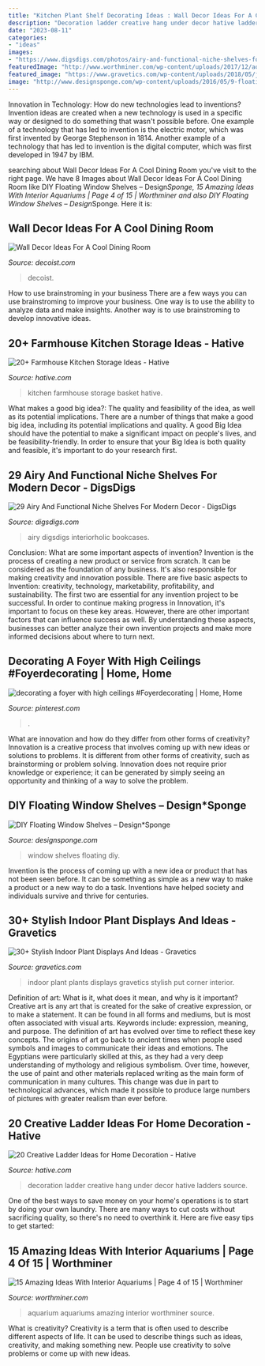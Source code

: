 ```yaml
---
title: "Kitchen Plant Shelf Decorating Ideas : Wall Decor Ideas For A Cool Dining Room"
description: "Decoration ladder creative hang under decor hative ladders source"
date: "2023-08-11"
categories:
- "ideas"
images:
- "https://www.digsdigs.com/photos/airy-and-functional-niche-shelves-for-modern-decor-10.jpg"
featuredImage: "http://www.worthminer.com/wp-content/uploads/2017/12/aquarium-4.jpg"
featured_image: "https://www.gravetics.com/wp-content/uploads/2018/05/just-put-all-the-pots-together-and-create-a-small-jungle.jpg"
image: "http://www.designsponge.com/wp-content/uploads/2016/05/9-floating-window-shelves-4538.jpg"
---
```



Innovation in Technology: How do new technologies lead to inventions?
Invention ideas are created when a new technology is used in a specific way or designed to do something that wasn't possible before. One example of a technology that has led to invention is the electric motor, which was first invented by George Stephenson in 1814. Another example of a technology that has led to invention is the digital computer, which was first developed in 1947 by IBM.

	

		
searching about Wall Decor Ideas For A Cool Dining Room you've visit to the right page. We have 8 Images about Wall Decor Ideas For A Cool Dining Room like DIY Floating Window Shelves – Design*Sponge, 15 Amazing Ideas With Interior Aquariums | Page 4 of 15 | Worthminer and also DIY Floating Window Shelves – Design*Sponge. Here it is:
		
    
## Wall Decor Ideas For A Cool Dining Room

<img loading=lazy src="https://cdn.decoist.com/wp-content/uploads/2014/01/Dining-room-wall-of-shelves.jpg" onerror="this.onerror=null;this.src='https://tse2.mm.bing.net/th?id=OIP.CwcV0cdv40MhOnhY4_oB4gHaJ5&amp;pid=15.1';" alt="Wall Decor Ideas For A Cool Dining Room">

_Source: decoist.com_

>decoist. 

	

How to use brainstroming in your business
There are a few ways you can use brainstroming to improve your business. One way is to use the ability to analyze data and make insights. Another way is to use brainstroming to develop innovative ideas.

    
## 20+ Farmhouse Kitchen Storage Ideas - Hative

<img loading=lazy src="http://hative.com/wp-content/uploads/2017/04/farmhouse-kitchen-storage/9-farmhouse-kitchen-storage.jpg" onerror="this.onerror=null;this.src='https://tse1.mm.bing.net/th?id=OIP.3NL4OhjVQ4OJAGOvM0hfCQHaJ4&amp;pid=15.1';" alt="20+ Farmhouse Kitchen Storage Ideas - Hative">

_Source: hative.com_

>kitchen farmhouse storage basket hative. 

	

What makes a good big idea?: The quality and feasibility of the idea, as well as its potential implications.
There are a number of things that make a good big idea, including its potential implications and quality. A good Big Idea should have the potential to make a significant impact on people's lives, and be feasibility-friendly. In order to ensure that your Big Idea is both quality and feasible, it's important to do your research first.

    
## 29 Airy And Functional Niche Shelves For Modern Decor - DigsDigs

<img loading=lazy src="https://www.digsdigs.com/photos/airy-and-functional-niche-shelves-for-modern-decor-10.jpg" onerror="this.onerror=null;this.src='https://tse2.mm.bing.net/th?id=OIP.S1dZkYwFXD-8kId5lHZH5QHaKC&amp;pid=15.1';" alt="29 Airy And Functional Niche Shelves For Modern Decor - DigsDigs">

_Source: digsdigs.com_

>airy digsdigs interiorholic bookcases. 

	

Conclusion: What are some important aspects of invention?
Invention is the process of creating a new product or service from scratch. It can be considered as the foundation of any business. It's also responsible for making creativity and innovation possible. There are five basic aspects to Invention: creativity, technology, marketability, profitability, and sustainability. The first two are essential for any invention project to be successful. In order to continue making progress in Innovation, it's important to focus on these key areas. However, there are other important factors that can influence success as well. By understanding these aspects, businesses can better analyze their own invention projects and make more informed decisions about where to turn next.

    
## Decorating A Foyer With High Ceilings #Foyerdecorating | Home, Home

<img loading=lazy src="https://i.pinimg.com/736x/16/ab/76/16ab769af226a6c42b4974236dc97d80.jpg" onerror="this.onerror=null;this.src='https://tse4.mm.bing.net/th?id=OIP.kn8cv2xZXLxl9h06nR4y7QHaLF&amp;pid=15.1';" alt="decorating a foyer with high ceilings #Foyerdecorating | Home, Home">

_Source: pinterest.com_

>. 

	

What are innovation and how do they differ from other forms of creativity?
Innovation is a creative process that involves coming up with new ideas or solutions to problems. It is different from other forms of creativity, such as brainstorming or problem solving. Innovation does not require prior knowledge or experience; it can be generated by simply seeing an opportunity and thinking of a way to solve the problem.

    
## DIY Floating Window Shelves – Design*Sponge

<img loading=lazy src="http://www.designsponge.com/wp-content/uploads/2016/05/9-floating-window-shelves-4538.jpg" onerror="this.onerror=null;this.src='https://tse1.mm.bing.net/th?id=OIP.OJsosGsbZK7rVP8OzN45fAHaLH&amp;pid=15.1';" alt="DIY Floating Window Shelves – Design*Sponge">

_Source: designsponge.com_

>window shelves floating diy. 

	

Invention is the process of coming up with a new idea or product that has not been seen before. It can be something as simple as a new way to make a product or a new way to do a task. Inventions have helped society and individuals survive and thrive for centuries.

    
## 30+ Stylish Indoor Plant Displays And Ideas - Gravetics

<img loading=lazy src="https://www.gravetics.com/wp-content/uploads/2018/05/just-put-all-the-pots-together-and-create-a-small-jungle.jpg" onerror="this.onerror=null;this.src='https://tse4.mm.bing.net/th?id=OIP.Rc3ZZqVeIgNYxhC3ehHw7AHaLM&amp;pid=15.1';" alt="30+ Stylish Indoor Plant Displays And Ideas - Gravetics">

_Source: gravetics.com_

>indoor plant plants displays gravetics stylish put corner interior. 

	

Definition of art: What is it, what does it mean, and why is it important?
Creative art is any art that is created for the sake of creative expression, or to make a statement. It can be found in all forms and mediums, but is most often associated with visual arts. Keywords include: expression, meaning, and purpose. The definition of art has evolved over time to reflect these key concepts.
The origins of art go back to ancient times when people used symbols and images to communicate their ideas and emotions. The Egyptians were particularly skilled at this, as they had a very deep understanding of mythology and religious symbolism. Over time, however, the use of paint and other materials replaced writing as the main form of communication in many cultures. This change was due in part to technological advances, which made it possible to produce large numbers of pictures with greater realism than ever before.

    
## 20 Creative Ladder Ideas For Home Decoration - Hative

<img loading=lazy src="https://hative.com/wp-content/uploads/2014/06/ladder-decor-ideas/20-ladder-decor-ideas.jpg" onerror="this.onerror=null;this.src='https://tse2.mm.bing.net/th?id=OIP.DnWg652kQc8FWCIogHUlCgHaLI&amp;pid=15.1';" alt="20 Creative Ladder Ideas for Home Decoration - Hative">

_Source: hative.com_

>decoration ladder creative hang under decor hative ladders source. 

	

One of the best ways to save money on your home's operations is to start by doing your own laundry. There are many ways to cut costs without sacrificing quality, so there's no need to overthink it. Here are five easy tips to get started:

    
## 15 Amazing Ideas With Interior Aquariums | Page 4 Of 15 | Worthminer

<img loading=lazy src="http://www.worthminer.com/wp-content/uploads/2017/12/aquarium-4.jpg" onerror="this.onerror=null;this.src='https://tse2.mm.bing.net/th?id=OIP.-NtFlA2ernCj172a3sOBkAHaJ4&amp;pid=15.1';" alt="15 Amazing Ideas With Interior Aquariums | Page 4 of 15 | Worthminer">

_Source: worthminer.com_

>aquarium aquariums amazing interior worthminer source. 

	

What is creativity?
Creativity is a term that is often used to describe different aspects of life. It can be used to describe things such as ideas, creativity, and making something new. People use creativity to solve problems or come up with new ideas.

